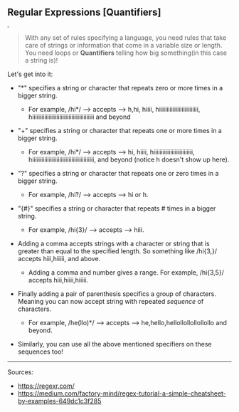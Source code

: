 <!--title="Regular Expressions [Anchors]"-->

## Regular Expressions [Quantifiers]

<img src="https://static.propublica.org/images/loops/loopfnct.gif" style="zoom:25%;" />

> With any set of rules specifying a language, you need rules that take care of strings or information that come in a variable size or length. You need loops or **Quantifiers** telling how big something(in this case a string is)!

Let's get into it:



* "*" specifies a string or character that repeats zero or more times in a bigger string.
  * For example, /hi*/ --> accepts --> h,hi, hiiii, hiiiiiiiiiiiiiiiiiiiiiiiiii, hiiiiiiiiiiiiiiiiiiiiiiiiiiiiiiiiiiiiiiiii and beyond

* "+" specifies a string or character that repeats one or more times in a bigger string.
  * For example, /hi*/ --> accepts --> hi, hiiii, hiiiiiiiiiiiiiiiiiiiiiiiiii, hiiiiiiiiiiiiiiiiiiiiiiiiiiiiiiiiiiiiiiiii, and beyond (notice h doesn't show up here).

* "?" specifies a string or character that repeats one or zero times in a bigger string.
  * For example, /hi?/ --> accepts --> hi or h.

* "{#}" specifies a string or character that repeats # times in a bigger string.
  * For example, /hi{3}/ --> accepts --> hiii.
* Adding a comma accepts strings with a character or string that is greater than equal to the specified length. So something like /hi{3,}/ accepts hiii,hiiiii, and above.
  * Adding a comma and number gives a range. For example, /hi{3,5}/ accepts hiii,hiiii,hiiiii.
  
* Finally adding a pair of parenthesis specifics a group of characters. Meaning you can now accept string with repeated *sequence* of characters.
  * For example, /he(llo)*/ --> accepts --> he,hello,hellollollollollollo and beyond.
* Similarly, you can use all the above mentioned specifiers on these sequences too!
  

***

Sources:

* https://regexr.com/
* https://medium.com/factory-mind/regex-tutorial-a-simple-cheatsheet-by-examples-649dc1c3f285